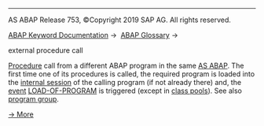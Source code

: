   

* * *

AS ABAP Release 753, ©Copyright 2019 SAP AG. All rights reserved.

[ABAP Keyword Documentation](javascript:call_link\('abenabap.htm'\)) →  [ABAP Glossary](javascript:call_link\('abenabap_glossary.htm'\)) → 

external procedure call

[Procedure](javascript:call_link\('abenprocedure_glosry.htm'\) "Glossary Entry") call from a different ABAP program in the same [AS ABAP](javascript:call_link\('abensap_nw_abap_glosry.htm'\) "Glossary Entry"). The first time one of its procedures is called, the required program is loaded into the [internal session](javascript:call_link\('abeninternal_session_glosry.htm'\) "Glossary Entry") of the calling program (if not already there) and, the [event](javascript:call_link\('abenevent_glosry.htm'\) "Glossary Entry") [LOAD-OF-PROGRAM](javascript:call_link\('abapload-of-program.htm'\)) is triggered (except in [class pools](javascript:call_link\('abenclass_pool_glosry.htm'\) "Glossary Entry")). See also [program group](javascript:call_link\('abenprogram_group_glosry.htm'\) "Glossary Entry").

[→ More](javascript:call_link\('abencall_procedures_extern.htm'\))